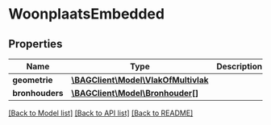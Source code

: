 # WoonplaatsEmbedded

## Properties
Name | Type | Description | Notes
------------ | ------------- | ------------- | -------------
**geometrie** | [**\BAGClient\Model\VlakOfMultivlak**](VlakOfMultivlak.md) |  | [optional] 
**bronhouders** | [**\BAGClient\Model\Bronhouder[]**](Bronhouder.md) |  | [optional] 

[[Back to Model list]](../../README.md#documentation-for-models) [[Back to API list]](../../README.md#documentation-for-api-endpoints) [[Back to README]](../../README.md)

